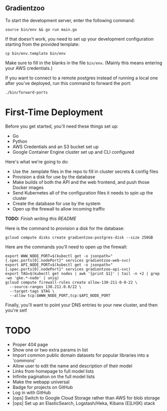 Gradientzoo
-----------

To start the development server, enter the following command:

```console
source bin/env && go run main.go
```

If that doesn't work, you need to set up your development configuration
starting from the provided template:

```console
cp bin/env.template bin/env
```

Make sure to fill in the blanks in the file ``bin/env``. (Mainly this means
entering your AWS credentials.)

If you want to connect to a remote postgres instead of running a local one
after you've deployed, run this command to forward the port:

```console
./bin/forward-ports
```

First-Time Deployment
=====================

Before you get started, you'll need these things set up:

* Go
* Python
* AWS Credentials and an S3 bucket set up
* Google Container Engine cluster set up and CLI configured

Here's what we're going to do:

* Use the .template files in the repo to fill in cluster secrets & config files
* Provision a disk for use by the database
* Make builds of both the API and the web frontend, and push those Docker images
* Send Kubernetes all of the configuration files it needs to spin up the cluster
* Create the database for use by the system
* Open up the firewall to allow incoming traffic

**TODO:** *Finish writing this README*

Here is the command to provision a disk for the database:
```console
gcloud compute disks create gradientzoo-postgres-disk --size 250GB
```

Here are the commands you'll need to open up the firewall:

```console
export WWW_NODE_PORT=$(kubectl get -o jsonpath="{.spec.ports[0].nodePort}" services gradientzoo-web-svc)
export API_NODE_PORT=$(kubectl get -o jsonpath="{.spec.ports[0].nodePort}" services gradientzoo-api-svc)
export TAG=$(kubectl get nodes | awk '{print $1}' | tail -n +2 | grep -wo 'gke.*-node' | uniq)
gcloud compute firewall-rules create allow-130-211-0-0-22 \
  --source-ranges 130.211.0.0/22 \
  --target-tags $TAG \
  --allow tcp:$WWW_NODE_PORT,tcp:$API_NODE_PORT
```

Finally, you'll want to point your DNS entries to your new cluster, and then
you're set!

TODO
====

* Proper 404 page
* Show one or two extra params in list
* Import common public domain datasets for popular libraries into a 'commons'
* Allow user to edit the name and description of their model
* Links from homepage to full model lists
* Infinite pagination on the full model lists
* Make the webapp universal
* Badge for projects on GitHub
* Log in with GitHub
* [ops] Switch to Google Cloud Storage rather than AWS for blob storage
* [ops] Set up an ElasticSearch, Logstash/Heka, Kibana (E[LH]K) stack
